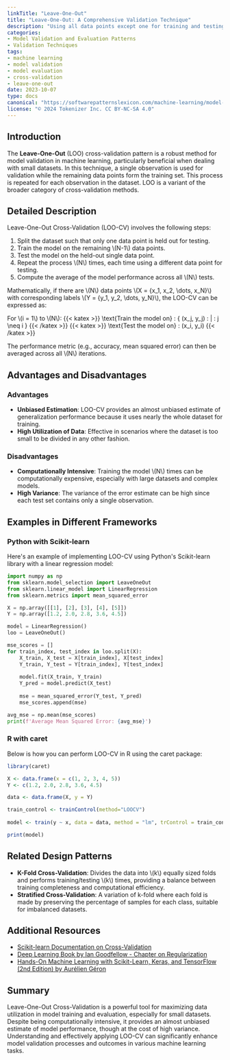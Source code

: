 ```yaml
---
linkTitle: "Leave-One-Out"
title: "Leave-One-Out: A Comprehensive Validation Technique"
description: "Using all data points except one for training and testing on the one left out."
categories:
- Model Validation and Evaluation Patterns
- Validation Techniques
tags:
- machine learning
- model validation
- model evaluation
- cross-validation
- leave-one-out
date: 2023-10-07
type: docs
canonical: "https://softwarepatternslexicon.com/machine-learning/model-validation-and-evaluation-patterns/validation-techniques/leave-one-out"
license: "© 2024 Tokenizer Inc. CC BY-NC-SA 4.0"
---
```



## Introduction

The **Leave-One-Out** (LOO) cross-validation pattern is a robust method for model validation in machine learning, particularly beneficial when dealing with small datasets. In this technique, a single observation is used for validation while the remaining data points form the training set. This process is repeated for each observation in the dataset. LOO is a variant of the broader category of cross-validation methods.

## Detailed Description

Leave-One-Out Cross-Validation (LOO-CV) involves the following steps:

1. Split the dataset such that only one data point is held out for testing.
2. Train the model on the remaining \\(N-1\\) data points.
3. Test the model on the held-out single data point.
4. Repeat the process \\(N\\) times, each time using a different data point for testing.
5. Compute the average of the model performance across all \\(N\\) tests.

Mathematically, if there are \\(N\\) data points \\(X = \{x_1, x_2, \dots, x_N\}\\) with corresponding labels \\(Y = \{y_1, y_2, \dots, y_N\}\\), the LOO-CV can be expressed as:

For \\(i = 1\\) to \\(N\\):
{{< katex >}} \text{Train the model on} \: \{ (x_j, y_j) \: | \: j \neq i \} {{< /katex >}}
{{< katex >}} \text{Test the model on} \: (x_i, y_i) {{< /katex >}}

The performance metric (e.g., accuracy, mean squared error) can then be averaged across all \\(N\\) iterations.

## Advantages and Disadvantages

### Advantages

- **Unbiased Estimation**: LOO-CV provides an almost unbiased estimate of generalization performance because it uses nearly the whole dataset for training.
- **High Utilization of Data**: Effective in scenarios where the dataset is too small to be divided in any other fashion.

### Disadvantages

- **Computationally Intensive**: Training the model \\(N\\) times can be computationally expensive, especially with large datasets and complex models.
- **High Variance**: The variance of the error estimate can be high since each test set contains only a single observation.

## Examples in Different Frameworks

### Python with Scikit-learn

Here's an example of implementing LOO-CV using Python's Scikit-learn library with a linear regression model:

```python
import numpy as np
from sklearn.model_selection import LeaveOneOut
from sklearn.linear_model import LinearRegression
from sklearn.metrics import mean_squared_error

X = np.array([[1], [2], [3], [4], [5]])
Y = np.array([1.2, 2.0, 2.8, 3.6, 4.5])

model = LinearRegression()
loo = LeaveOneOut()

mse_scores = []
for train_index, test_index in loo.split(X):
    X_train, X_test = X[train_index], X[test_index]
    Y_train, Y_test = Y[train_index], Y[test_index]
    
    model.fit(X_train, Y_train)
    Y_pred = model.predict(X_test)
    
    mse = mean_squared_error(Y_test, Y_pred)
    mse_scores.append(mse)

avg_mse = np.mean(mse_scores)
print(f'Average Mean Squared Error: {avg_mse}')
```

### R with caret

Below is how you can perform LOO-CV in R using the caret package:

```R
library(caret)

X <- data.frame(x = c(1, 2, 3, 4, 5))
Y <- c(1.2, 2.0, 2.8, 3.6, 4.5)

data <- data.frame(X, y = Y)

train_control <- trainControl(method="LOOCV")
   
model <- train(y ~ x, data = data, method = "lm", trControl = train_control)

print(model)
```

## Related Design Patterns

- **K-Fold Cross-Validation**: Divides the data into \\(k\\) equally sized folds and performs training/testing \\(k\\) times, providing a balance between training completeness and computational efficiency.
- **Stratified Cross-Validation**: A variation of k-fold where each fold is made by preserving the percentage of samples for each class, suitable for imbalanced datasets.

## Additional Resources

- [Scikit-learn Documentation on Cross-Validation](https://scikit-learn.org/stable/modules/cross_validation.html)
- [Deep Learning Book by Ian Goodfellow - Chapter on Regularization](https://www.deeplearningbook.org/)
- [Hands-On Machine Learning with Scikit-Learn, Keras, and TensorFlow (2nd Edition) by Aurélien Géron](https://www.oreilly.com/library/view/hands-on-machine-learning/9781492032632/)

## Summary

Leave-One-Out Cross-Validation is a powerful tool for maximizing data utilization in model training and evaluation, especially for small datasets. Despite being computationally intensive, it provides an almost unbiased estimate of model performance, though at the cost of high variance. Understanding and effectively applying LOO-CV can significantly enhance model validation processes and outcomes in various machine learning tasks.
